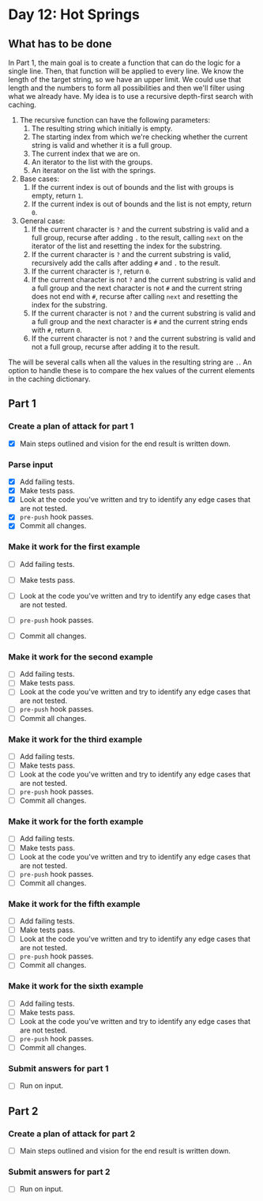 # Day 12: Hot Springs

## What has to be done

In Part 1, the main goal is to create a function that can do the logic for a single line. Then, that function will be applied to every line. We know the length of the target string, so we have an upper limit. We could use that length and the numbers to form all possibilities and then we'll filter using what we already have. My idea is to use a recursive depth-first search with caching.

1. The recursive function can have the following parameters:
   1. The resulting string which initially is empty.
   2. The starting index from which we're checking whether the current string is valid and whether it is a full group.
   3. The current index that we are on.
   4. An iterator to the list with the groups.
   5. An iterator on the list with the springs.
2. Base cases:
   1. If the current index is out of bounds and the list with groups is empty, return `1`.
   2. If the current index is out of bounds and the list is not empty, return `0`.
3. General case:
   1. If the current character is `?` and the current substring is valid and a full group, recurse after adding `.` to the result, calling `next` on the iterator of the list and resetting the index for the substring.
   2. If the current character is `?` and the current substring is valid, recursively add the calls after adding `#` and `.` to the result.
   3. If the current character is `?`, return `0`.
   4. If the current character is not `?` and the current substring is valid and a full group and the next character is not `#` and the current string does not end with `#`, recurse after calling `next` and resetting the index for the substring.
   5. If the current character is not `?` and the current substring is valid and a full group and the next character is `#` and the current string ends with `#`, return `0`.
   6. If the current character is not `?` and the current substring is valid and not a full group, recurse after adding it to the result.

The will be several calls when all the values in the resulting string are `.`. An option to handle these is to compare the hex values of the current elements in the caching dictionary.

## Part 1

### Create a plan of attack for part 1

- [X] Main steps outlined and vision for the end result is written down.

### Parse input

- [X] Add failing tests.
- [X] Make tests pass.
- [X] Look at the code you've written and try to identify any edge cases that are not tested.
- [X] `pre-push` hook passes.
- [X] Commit all changes.

### Make it work for the first example

- [ ] Add failing tests.

- [ ] Make tests pass.
- [ ] Look at the code you've written and try to identify any edge cases that are not tested.
- [ ] `pre-push` hook passes.
- [ ] Commit all changes.

### Make it work for the second example

- [ ] Add failing tests.
- [ ] Make tests pass.
- [ ] Look at the code you've written and try to identify any edge cases that are not tested.
- [ ] `pre-push` hook passes.
- [ ] Commit all changes.

### Make it work for the third example

- [ ] Add failing tests.
- [ ] Make tests pass.
- [ ] Look at the code you've written and try to identify any edge cases that are not tested.
- [ ] `pre-push` hook passes.
- [ ] Commit all changes.

### Make it work for the forth example

- [ ] Add failing tests.
- [ ] Make tests pass.
- [ ] Look at the code you've written and try to identify any edge cases that are not tested.
- [ ] `pre-push` hook passes.
- [ ] Commit all changes.

### Make it work for the fifth example

- [ ] Add failing tests.
- [ ] Make tests pass.
- [ ] Look at the code you've written and try to identify any edge cases that are not tested.
- [ ] `pre-push` hook passes.
- [ ] Commit all changes.

### Make it work for the sixth example

- [ ] Add failing tests.
- [ ] Make tests pass.
- [ ] Look at the code you've written and try to identify any edge cases that are not tested.
- [ ] `pre-push` hook passes.
- [ ] Commit all changes.

### Submit answers for part 1

- [ ] Run on input.

## Part 2

### Create a plan of attack for part 2

- [ ] Main steps outlined and vision for the end result is written down.

### Submit answers for part 2

- [ ] Run on input.
